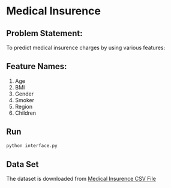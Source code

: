 # Medical Insurence

## Problem Statement: 
To predict medical insurence charges by using various features:

## Feature Names:
1. Age
2. BMI
3. Gender
4. Smoker
5. Region
6. Children


## Run

```bash
python interface.py
```

## Data Set

The dataset is downloaded from [Medical Insurence CSV File](https://www.kaggle.com/datasets/mirichoi0218/insurance/download?datasetVersionNumber=1)